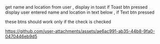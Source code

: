get name and location from user , display in toast if Toast btn pressed 
display user entered name and location in text below , if Text btn pressed 

these btns should work only if the check is checked

https://github.com/user-attachments/assets/ae6ac991-ab35-44b8-9fa0-0470446eb9d5

